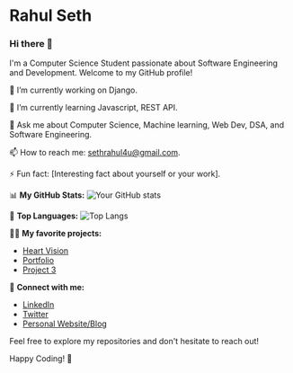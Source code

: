 # Rahul Seth

### Hi there 👋

I'm a Computer Science Student passionate about Software Engineering and Development. Welcome to my GitHub profile!

🔭 I’m currently working on Django.

🌱 I’m currently learning Javascript, REST API.

💬 Ask me about Computer Science, Machine learning, Web Dev, DSA, and Software Engineering.

📫 How to reach me: sethrahul4u@gmail.com.

⚡ Fun fact: [Interesting fact about yourself or your work].

📊 **My GitHub Stats:**
![Your GitHub stats](https://github-readme-stats.vercel.app/api?username=RahulSeth08&show_icons=true)

🌟 **Top Languages:**
![Top Langs](https://github-readme-stats.vercel.app/api/top-langs/?username=RahulSeth08&layout=compact)

👨‍💻 **My favorite projects:**
- [Heart Vision](https://github.com/RahulSeth08/Heart-Vision)
- [Portfolio](https://rahulseth.pythonanywhere.com)
- [Project 3](link)

🔗 **Connect with me:**
- [LinkedIn](https://www.linkedin.com/in/rahul-seth-702810227/)
- [Twitter](https://twitter.com/imRahulseth)
- [Personal Website/Blog](https://rahulseth.pythonanywhere.com)

Feel free to explore my repositories and don't hesitate to reach out!

Happy Coding! 🚀

